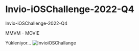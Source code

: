 # Invio-iOSChallenge-2022-Q4
Invio-iOSChallenge-2022-Q4 

MMVM - MOVIE

Yükleniyor...
![InvioiOSChallange](https://user-images.githubusercontent.com/58392243/206692292-aa40f7ec-6134-4134-88b9-0fec52228e9d.gif)
